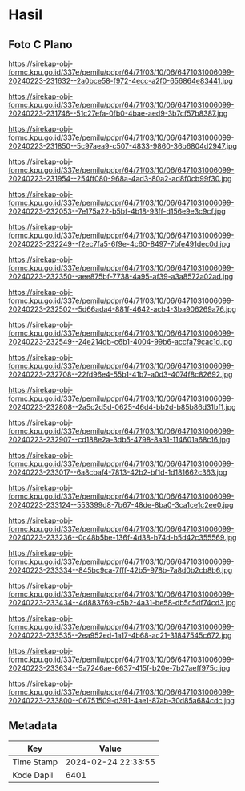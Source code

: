 # Hasil

## Foto C Plano

https://sirekap-obj-formc.kpu.go.id/337e/pemilu/pdpr/64/71/03/10/06/6471031006099-20240223-231632--2a0bce58-f972-4ecc-a2f0-656864e83441.jpg

https://sirekap-obj-formc.kpu.go.id/337e/pemilu/pdpr/64/71/03/10/06/6471031006099-20240223-231746--51c27efa-0fb0-4bae-aed9-3b7cf57b8387.jpg

https://sirekap-obj-formc.kpu.go.id/337e/pemilu/pdpr/64/71/03/10/06/6471031006099-20240223-231850--5c97aea9-c507-4833-9860-36b6804d2947.jpg

https://sirekap-obj-formc.kpu.go.id/337e/pemilu/pdpr/64/71/03/10/06/6471031006099-20240223-231954--254ff080-968a-4ad3-80a2-ad8f0cb99f30.jpg

https://sirekap-obj-formc.kpu.go.id/337e/pemilu/pdpr/64/71/03/10/06/6471031006099-20240223-232053--7e175a22-b5bf-4b18-93ff-d156e9e3c9cf.jpg

https://sirekap-obj-formc.kpu.go.id/337e/pemilu/pdpr/64/71/03/10/06/6471031006099-20240223-232249--f2ec7fa5-6f9e-4c60-8497-7bfe491dec0d.jpg

https://sirekap-obj-formc.kpu.go.id/337e/pemilu/pdpr/64/71/03/10/06/6471031006099-20240223-232350--aee875bf-7738-4a95-af39-a3a8572a02ad.jpg

https://sirekap-obj-formc.kpu.go.id/337e/pemilu/pdpr/64/71/03/10/06/6471031006099-20240223-232502--5d66ada4-881f-4642-acb4-3ba906269a76.jpg

https://sirekap-obj-formc.kpu.go.id/337e/pemilu/pdpr/64/71/03/10/06/6471031006099-20240223-232549--24e214db-c6b1-4004-99b6-accfa79cac1d.jpg

https://sirekap-obj-formc.kpu.go.id/337e/pemilu/pdpr/64/71/03/10/06/6471031006099-20240223-232708--22fd96e4-55b1-41b7-a0d3-4074f8c82692.jpg

https://sirekap-obj-formc.kpu.go.id/337e/pemilu/pdpr/64/71/03/10/06/6471031006099-20240223-232808--2a5c2d5d-0625-46d4-bb2d-b85b86d31bf1.jpg

https://sirekap-obj-formc.kpu.go.id/337e/pemilu/pdpr/64/71/03/10/06/6471031006099-20240223-232907--cd188e2a-3db5-4798-8a31-114601a68c16.jpg

https://sirekap-obj-formc.kpu.go.id/337e/pemilu/pdpr/64/71/03/10/06/6471031006099-20240223-233017--6a8cbaf4-7813-42b2-bf1d-1d181662c363.jpg

https://sirekap-obj-formc.kpu.go.id/337e/pemilu/pdpr/64/71/03/10/06/6471031006099-20240223-233124--553399d8-7b67-48de-8ba0-3ca1ce1c2ee0.jpg

https://sirekap-obj-formc.kpu.go.id/337e/pemilu/pdpr/64/71/03/10/06/6471031006099-20240223-233236--0c48b5be-136f-4d38-b74d-b5d42c355569.jpg

https://sirekap-obj-formc.kpu.go.id/337e/pemilu/pdpr/64/71/03/10/06/6471031006099-20240223-233334--845bc9ca-7fff-42b5-978b-7a8d0b2cb8b6.jpg

https://sirekap-obj-formc.kpu.go.id/337e/pemilu/pdpr/64/71/03/10/06/6471031006099-20240223-233434--4d883769-c5b2-4a31-be58-db5c5df74cd3.jpg

https://sirekap-obj-formc.kpu.go.id/337e/pemilu/pdpr/64/71/03/10/06/6471031006099-20240223-233535--2ea952ed-1a17-4b68-ac21-31847545c672.jpg

https://sirekap-obj-formc.kpu.go.id/337e/pemilu/pdpr/64/71/03/10/06/6471031006099-20240223-233634--5a7246ae-6637-415f-b20e-7b27aeff975c.jpg

https://sirekap-obj-formc.kpu.go.id/337e/pemilu/pdpr/64/71/03/10/06/6471031006099-20240223-233800--06751509-d391-4ae1-87ab-30d85a684cdc.jpg


## Metadata

| Key        | Value               |
| ---------- | ------------------- |
| Time Stamp | 2024-02-24 22:33:55 |
| Kode Dapil | 6401                |



